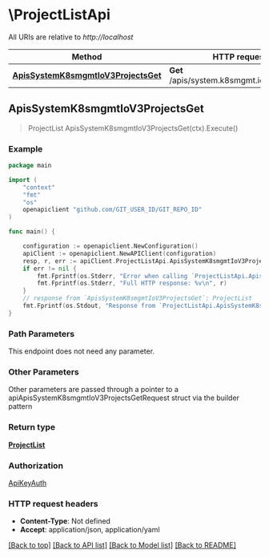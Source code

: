 # \ProjectListApi

All URIs are relative to *http://localhost*

Method | HTTP request | Description
------------- | ------------- | -------------
[**ApisSystemK8smgmtIoV3ProjectsGet**](ProjectListApi.md#ApisSystemK8smgmtIoV3ProjectsGet) | **Get** /apis/system.k8smgmt.io/v3/projects | 



## ApisSystemK8smgmtIoV3ProjectsGet

> ProjectList ApisSystemK8smgmtIoV3ProjectsGet(ctx).Execute()





### Example

```go
package main

import (
    "context"
    "fmt"
    "os"
    openapiclient "github.com/GIT_USER_ID/GIT_REPO_ID"
)

func main() {

    configuration := openapiclient.NewConfiguration()
    apiClient := openapiclient.NewAPIClient(configuration)
    resp, r, err := apiClient.ProjectListApi.ApisSystemK8smgmtIoV3ProjectsGet(context.Background()).Execute()
    if err != nil {
        fmt.Fprintf(os.Stderr, "Error when calling `ProjectListApi.ApisSystemK8smgmtIoV3ProjectsGet``: %v\n", err)
        fmt.Fprintf(os.Stderr, "Full HTTP response: %v\n", r)
    }
    // response from `ApisSystemK8smgmtIoV3ProjectsGet`: ProjectList
    fmt.Fprintf(os.Stdout, "Response from `ProjectListApi.ApisSystemK8smgmtIoV3ProjectsGet`: %v\n", resp)
}
```

### Path Parameters

This endpoint does not need any parameter.

### Other Parameters

Other parameters are passed through a pointer to a apiApisSystemK8smgmtIoV3ProjectsGetRequest struct via the builder pattern


### Return type

[**ProjectList**](ProjectList.md)

### Authorization

[ApiKeyAuth](../README.md#ApiKeyAuth)

### HTTP request headers

- **Content-Type**: Not defined
- **Accept**: application/json, application/yaml

[[Back to top]](#) [[Back to API list]](../README.md#documentation-for-api-endpoints)
[[Back to Model list]](../README.md#documentation-for-models)
[[Back to README]](../README.md)

